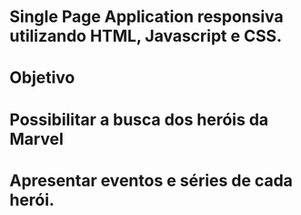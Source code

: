 # Single Page Application responsiva utilizando HTML, Javascript e CSS.

# Objetivo
# Possibilitar a busca dos heróis da Marvel
# Apresentar eventos e séries de cada herói.
